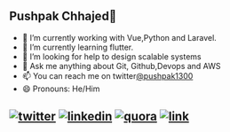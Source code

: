 ## Pushpak Chhajed🍍


- 🔭 I’m currently working with Vue,Python and Laravel.
- 🌱 I’m currently learning flutter.
- 🤔 I’m looking for help to design scalable systems
- 💬 Ask me anything about Git, Github,Devops and AWS
- 📫 You can reach me on twitter[@pushpak1300](https://twitter.com/pushpak1300)
- 😄 Pronouns: He/Him

[1]: https://twitter.com/pushpak1300
[2]: https://www.linkedin.com/in/pushpak-c-286b17b1/
[3]: https://www.quora.com/profile/Pushpak-Chhajed
[4]: https://pushpak1300.github.io

 [![twitter](https://img.icons8.com/doodle/48/000000/twitter--v1.png)][1]
 [![linkedin](https://img.icons8.com/doodle/48/000000/linkedin.png)][2]
 [![quora](https://img.icons8.com/doodle/48/000000/quora.png)][3]
 [![link](https://img.icons8.com/doodle/48/000000/link--v1.png)][4]
---


